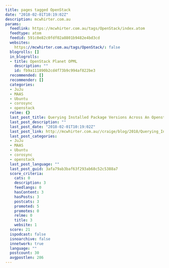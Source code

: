 ```yaml
---
title: pages tagged OpenStack
date: "2018-02-01T10:19:02Z"
description: mcwhirter.com.au
params:
  feedlink: https://mcwhirter.com.au/tags/OpenStack/index.atom
  feedtype: atom
  feedid: 591c0e82c0fdf02a8801b9482e4bd3cd
  websites:
    https://mcwhirter.com.au/tags/OpenStack/: false
  blogrolls: []
  in_blogrolls:
  - title: OpenStack Planet OPML
    description: ""
    id: fb9a111890b2cd4f73b9c994af822be3
  recommended: []
  recommender: []
  categories:
  - JuJu
  - MAAS
  - Ubuntu
  - corosync
  - openstack
  relme: {}
  last_post_title: Querying Installed Package Versions Across An Openstack Cloud
  last_post_description: ""
  last_post_date: "2018-02-01T10:19:02Z"
  last_post_link: http://mcwhirter.com.au//craige/blog/2018/Querying_Installed_Package_Versions_Across_An_Openstack_Cloud/
  last_post_categories:
  - JuJu
  - MAAS
  - Ubuntu
  - corosync
  - openstack
  last_post_language: ""
  last_post_guid: 3afa79ab3baf63f293ab68c52c5388a7
  score_criteria:
    cats: 0
    description: 3
    feedlangs: 0
    hasContent: 3
    hasPosts: 3
    postcats: 3
    promoted: 5
    promotes: 0
    relme: 0
    title: 3
    website: 1
  score: 21
  ispodcast: false
  isnoarchive: false
  innetwork: true
  language: ""
  postcount: 30
  avgpostlen: 286
---
```

